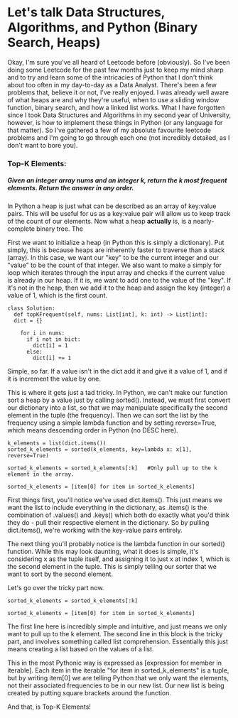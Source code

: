 # Let's talk Data Structures, Algorithms, and Python (Binary Search, Heaps)

Okay, I'm sure you've all heard of Leetcode before (obviously). So I've been doing some Leetcode for the past few months just to keep my mind sharp and 
to try and learn some of the intricacies of Python that I don't think about too often in my day-to-day as a Data Analyst. There's been a few problems
that, believe it or not, I've really enjoyed. I was already well aware of what heaps are and why they're useful, when to use a sliding window function, 
binary search, and how a linked list works. What I have forgotten since I took Data Structures and Algorithms in my second year of University, 
however, is how to implement these things in Python (or any language for that matter). So I've gathered a few of my absolute favourite leetcode problems and I'm
going to go through each one (not incredibly detailed, as I don't want to bore you).

### Top-K Elements: 
##### Given an integer array nums and an integer k, return the k most frequent elements. Return the answer in any order.
  
  In Python a heap is just what can be described as an array of key:value pairs. This will be useful for us as a key:value pair will allow us to 
  keep track of the count of our elements. Now what a heap **actually** is, is a nearly-complete binary tree. The 
  
  First we want to initialize a heap (in Python this is simply a dictionary). Put simply, this is because heaps are inherently faster to traverse
  than a stack (array). In this case, we want our "key" to be the current integer and our "value" to be the count of that integer. We also want to make a simply for loop which iterates through the input array and checks if the current value is already in 
  our heap. If it is, we want to add one to the value of the "key". If it's not in the heap, then we add it to the heap and assign the key (integer)
  a value of 1, which is the first count.

  ```
  class Solution:
    def topKFrequent(self, nums: List[int], k: int) -> List[int]:
    dict = {}

      for i in nums:
        if i not in bict:
          dict[i] = 1
        else:
          dict[i] += 1
```

Simple, so far. If a value isn't in the dict add it and give it a value of 1, and if it is increment the value by one.

This is where it gets just a tad tricky. In Python, we can't make our function sort a heap by a value just by calling sorted(). Instead,
we must first convert our dictionary into a list, so that we may manipulate specifically the second element in the tuple (the frequency).
Then we can sort the list by the frequency using a simple lambda function and by setting reverse=True, which means descending order in 
Python (no DESC here).

```
k_elements = list(dict.items())
sorted_k_elements = sorted(k_elements, key=lambda x: x[1], reverse=True)

sorted_k_elements = sorted_k_elements[:k]   #Only pull up to the k element in the array.

sorted_k_elements = [item[0] for item in sorted_k_elements]
```

First things first, you'll notice we've used dict.items(). This just means we want the list to include everything in the dictionary, as .items()
is the combination of .values() and .keys() which both do exactly what you'd think they do - pull their respective element in the dictionary.
So by pulling dict.items(), we're working with the key-value pairs entirely. 

The next thing you'll probably notice is the lambda function in our sorted() function. While this may look daunting, what it does is simple, it's
considering x as the tuple itself, and assigning it to just x at index 1, which is the second element in the tuple. This is simply telling our
sorter that we want to sort by the second element. 

Let's go over the tricky part now.
```
sorted_k_elements = sorted_k_elements[:k]

sorted_k_elements = [item[0] for item in sorted_k_elements]
```
The first line here is incredibly simple and intuitive, and just means we only want to pull up to the k element. The second line in this block is 
the tricky part, and involves something called list comprehension. Essentially this just means creating a list based on the values of a list.

This in the most Pythonic way is expressed as [expression for member in iterable]. Each item in the iterable "for item in sorted_k_elements" is a tuple,
but by writing item[0] we are telling Python that we only want the elements, not their associated frequencies to be in our new list. Our new list
is being created by putting square brackets around the function.

And that, is Top-K Elements!

